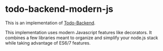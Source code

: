 # todo-backend-modern-js

This is an implementation of [Todo-Backend](http://www.todobackend.com/).

This implementation uses modern Javascript features like decorators. It combines
a few libraries meant to organize and simplify your node.js stack while taking
advantage of ES6/7 features.
